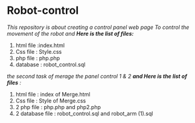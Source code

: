 # Robot-control


_This repository is about creating a control panel web page To control the movement of the robot and **Here is the list of files:**_

 1. html file :index.html
 2. Css file : Style.css
 3. php file : php.php
 4. database : robot_control.sql

 _the second task of merage the panel control 1 & 2 **and Here is the list of files** :_

1. html file : index of Merge.html
2. Css file : Style of Merge.css
3. 2 php file : php.php and php2.php
4. 2 database file :  robot_control.sql and robot_arm (1).sql
